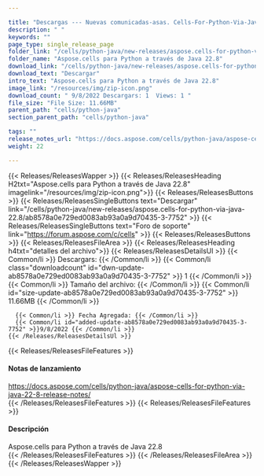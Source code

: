 ```yaml
---

title: "Descargas --- Nuevas comunicadas-asas. Cells-For-Python-Via-Java-22.8"
description: " "
keywords: ""
page_type: single_release_page
folder_link: "/cells/python-java/new-releases/aspose.cells-for-python-via-java-22.8/"
folder_name: "Aspose.cells para Python a través de Java 22.8"
download_link: "/cells/python-java/new-releases/aspose.cells-for-python-via-java-22.8/ab8578a0e729ed0083ab93a0a9d70435-3-7752"
download_text: "Descargar"
intro_text: "Aspose.cells para Python a través de Java 22.8"
image_link: "/resources/img/zip-icon.png"
download_count: " 9/8/2022 Descargars: 1  Views: 1 "
file_size: "File Size: 11.66MB"
parent_path: "cells/python-java"
section_parent_path: "cells/python-java"

tags: ""
release_notes_url: "https://docs.aspose.com/cells/python-java/aspose-cells-for-python-via-java-22-8-release-notes/"
weight: 22

---
```


{{< Releases/ReleasesWapper >}}
  {{< Releases/ReleasesHeading H2txt="Aspose.cells para Python a través de Java 22.8" imagelink="/resources/img/zip-icon.png">}}
  {{< Releases/ReleasesButtons >}}
    {{< Releases/ReleasesSingleButtons text="Descargar" link="/cells/python-java/new-releases/aspose.cells-for-python-via-java-22.8/ab8578a0e729ed0083ab93a0a9d70435-3-7752" >}}
    {{< Releases/ReleasesSingleButtons text="Foro de soporte" link="https://forum.aspose.com/c/cells" >}}
  {{< Releases/ReleasesButtons >}}
  {{< Releases/ReleasesFileArea >}}
    {{< Releases/ReleasesHeading h4txt="detalles del archivo">}}
    {{< Releases/ReleasesDetailsUl >}}
      {{< Common/li >}} Descargars: {{< /Common/li >}}
      {{< Common/li class="downloadcount" id="dwn-update-ab8578a0e729ed0083ab93a0a9d70435-3-7752" >}} 1 {{< /Common/li >}}
      {{< Common/li >}} Tamaño del archivo: {{< /Common/li >}}
      {{< Common/li id="size-update-ab8578a0e729ed0083ab93a0a9d70435-3-7752" >}} 11.66MB {{< /Common/li >}}

      {{< Common/li >}} Fecha Agregada: {{< /Common/li >}}
      {{< Common/li id="added-update-ab8578a0e729ed0083ab93a0a9d70435-3-7752" >}}9/8/2022 {{< /Common/li >}}
    {{< /Releases/ReleasesDetailsUl >}}

  {{< Releases/ReleasesFileFeatures >}}
      <h4>Notas de lanzamiento</h4><div><a href='https://docs.aspose.com/cells/python-java/aspose-cells-for-python-via-java-22-8-release-notes/'>https://docs.aspose.com/cells/python-java/aspose-cells-for-python-via-java-22-8-release-notes/</a></div>
  {{< /Releases/ReleasesFileFeatures >}}
  {{< Releases/ReleasesFileFeatures >}}
      <h4>Descripción</h4><div class="HTMLDescription">Aspose.cells para Python a través de Java 22.8</div>
  {{< /Releases/ReleasesFileFeatures >}}
 {{< /Releases/ReleasesFileArea >}}
{{< /Releases/ReleasesWapper >}}


